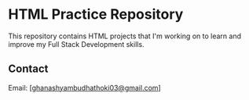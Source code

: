 # HTML Practice Repository

This repository contains HTML projects that I'm working on to learn and improve my Full Stack Development skills.

## Contact

Email: [ghanashyambudhathoki03@gmail.com]